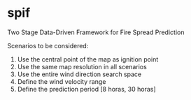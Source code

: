 # spif
Two Stage Data-Driven Framework for Fire Spread Prediction

Scenarios to be considered:

1. Use the central point of the map as ignition point
2. Use the same map resolution in all scenarios
3. Use the entire wind direction search space
4. Define the wind velocity range
5. Define the prediction period [8 horas, 30 horas]
